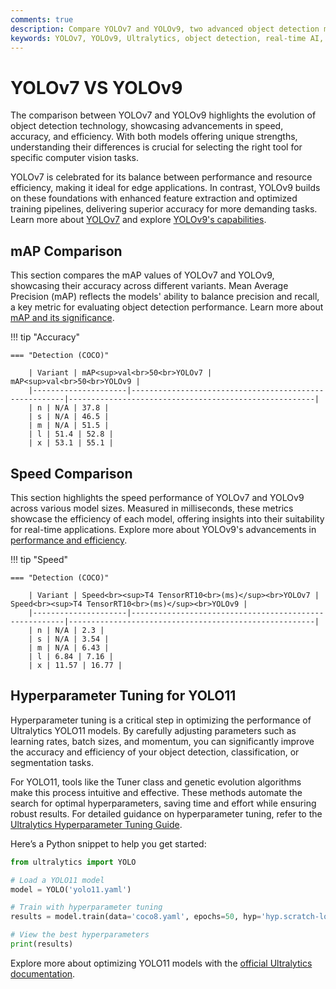 ```yaml
---
comments: true
description: Compare YOLOv7 and YOLOv9, two advanced object detection models from Ultralytics. Explore their performance, efficiency, and capabilities in real-time AI, edge AI, and computer vision applications.
keywords: YOLOv7, YOLOv9, Ultralytics, object detection, real-time AI, edge AI, computer vision, model comparison
---
```


# YOLOv7 VS YOLOv9

The comparison between YOLOv7 and YOLOv9 highlights the evolution of object detection technology, showcasing advancements in speed, accuracy, and efficiency. With both models offering unique strengths, understanding their differences is crucial for selecting the right tool for specific computer vision tasks.

YOLOv7 is celebrated for its balance between performance and resource efficiency, making it ideal for edge applications. In contrast, YOLOv9 builds on these foundations with enhanced feature extraction and optimized training pipelines, delivering superior accuracy for more demanding tasks. Learn more about [YOLOv7](https://docs.ultralytics.com/models/yolov8/) and explore [YOLOv9's capabilities](https://www.ultralytics.com/blog/introducing-ultralytics-yolov8).


## mAP Comparison

This section compares the mAP values of YOLOv7 and YOLOv9, showcasing their accuracy across different variants. Mean Average Precision (mAP) reflects the models' ability to balance precision and recall, a key metric for evaluating object detection performance. Learn more about [mAP and its significance](https://www.ultralytics.com/glossary/mean-average-precision-map).


!!! tip "Accuracy"

	=== "Detection (COCO)"

		| Variant | mAP<sup>val<br>50<br>YOLOv7 | mAP<sup>val<br>50<br>YOLOv9 |
		|---------------------|-------------------------------------------------------|-------------------------------------------------------|
		| n | N/A | 37.8 |
		| s | N/A | 46.5 |
		| m | N/A | 51.5 |
		| l | 51.4 | 52.8 |
		| x | 53.1 | 55.1 |
		

## Speed Comparison

This section highlights the speed performance of YOLOv7 and YOLOv9 across various model sizes. Measured in milliseconds, these metrics showcase the efficiency of each model, offering insights into their suitability for real-time applications. Explore more about YOLOv9's advancements in [performance and efficiency](https://docs.ultralytics.com/models/yolov9/).


!!! tip "Speed"

	=== "Detection (COCO)"

		| Variant | Speed<br><sup>T4 TensorRT10<br>(ms)</sup><br>YOLOv7 | Speed<br><sup>T4 TensorRT10<br>(ms)</sup><br>YOLOv9 |
		|---------------------|-------------------------------------------------------|-------------------------------------------------------|
		| n | N/A | 2.3 |
		| s | N/A | 3.54 |
		| m | N/A | 6.43 |
		| l | 6.84 | 7.16 |
		| x | 11.57 | 16.77 |

## Hyperparameter Tuning for YOLO11

Hyperparameter tuning is a critical step in optimizing the performance of Ultralytics YOLO11 models. By carefully adjusting parameters such as learning rates, batch sizes, and momentum, you can significantly improve the accuracy and efficiency of your object detection, classification, or segmentation tasks.

For YOLO11, tools like the Tuner class and genetic evolution algorithms make this process intuitive and effective. These methods automate the search for optimal hyperparameters, saving time and effort while ensuring robust results. For detailed guidance on hyperparameter tuning, refer to the [Ultralytics Hyperparameter Tuning Guide](https://docs.ultralytics.com/guides/hyperparameter-tuning/).

Here’s a Python snippet to help you get started:

```python
from ultralytics import YOLO

# Load a YOLO11 model
model = YOLO('yolo11.yaml')

# Train with hyperparameter tuning
results = model.train(data='coco8.yaml', epochs=50, hyp='hyp.scratch-low.yaml', evolve=10)

# View the best hyperparameters
print(results)
```

Explore more about optimizing YOLO11 models with the [official Ultralytics documentation](https://docs.ultralytics.com/).
